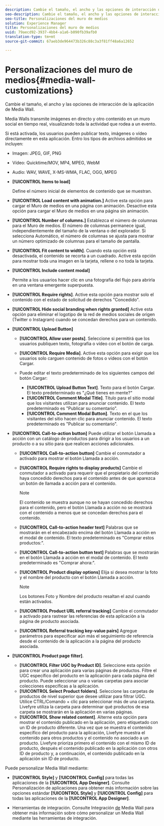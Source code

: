 ```yaml
---
description: Cambie el tamaño, el ancho y las opciones de interacción de la aplicación de Media Wall.
seo-description: Cambie el tamaño, el ancho y las opciones de interacción de la aplicación de Media Wall.
seo-title: Personalizaciones del muro de medios
solution: Experience Manager
title: Personalizaciones del muro de medios
uuid: 79aecd92-3937-4bb4-a1a6-b090fb39afb0
translation-type: tm+mt
source-git-commit: 67aeb3de964473b326c88c3a3f81ff48a6a12652

---
```



# Personalizaciones del muro de medios{#media-wall-customizations}

Cambie el tamaño, el ancho y las opciones de interacción de la aplicación de Media Wall.



Media Walls transmite imágenes en directo y otro contenido en un muro social en tiempo real, visualizando toda la actividad que rodea a un evento.

Si está activada, los usuarios pueden publicar texto, imágenes o vídeo directamente en esta aplicación. Entro los tipos de archivos admitidos se incluyen:

* Imagen: JPEG, GIF, PNG
* Vídeo: Quicktime/MOV, MP4, MPEG, WebM
* Audio: WAV, WAVE, X-MS-WMA, FLAC, OGG, MPEG

* **[!UICONTROL Items to load]**

   Define el número inicial de elementos de contenido que se muestran.

* **[!UICONTROL Load content with animation.]** Active esta opción para cargar el Muro de medios en una página con animación. Desactive esta opción para cargar el Muro de medios en una página sin animación.
* **[!UICONTROL Number of columns.]** Establezca el número de columnas para el Muro de medios. El número de columnas permanece igual, independientemente del tamaño de la ventana o del explorador. Si selecciona Automático, el número de columnas se ajusta para mostrar un número optimizado de columnas para el tamaño de pantalla.
* **[!UICONTROL Fit content to width]**. Cuando esta opción está desactivada, el contenido se recorta a un cuadrado. Active esta opción para mostrar toda una imagen en la tarjeta, rellene o no toda la tarjeta.
* **[!UICONTROL Include content modal]**

   Permite a los usuarios hacer clic en una fotografía del flujo para abrirla en una ventana emergente superpuesta.

* **[!UICONTROL Require rights]**. Active esta opción para mostrar solo el contenido con el estado de solicitud de derechos "Concedido".
* **[!UICONTROL Hide social branding when rights granted]** Active esta opción para eliminar el logotipo de la red de medios sociales de origen (Twitter o Instagram) cuando se concedan derechos para un contenido.

* **[!UICONTROL Upload Button]**

   * **[!UICONTROL Allow user posts]**. Seleccione si permitirá que los usuarios publiquen texto, fotografía o vídeo con el botón de carga.
   * **[!UICONTROL Require Media]**. Active esta opción para exigir que los usuarios solo carguen contenido de fotos o vídeos con el botón Cargar.
   * Puede editar el texto predeterminado de los siguientes campos del botón Cargar:

      * **[!UICONTROL Upload Button Text]**. Texto para el botón Cargar. El texto predeterminado es "¿Qué tienes en mente?"
      * **[!UICONTROL Comment Modal Title]**. Título para el sitio modal que los visitantes utilizan para anunciar contenido. El texto predeterminado es "Publicar su comentario".
      * **[!UICONTROL Comment Modal Button]**. Texto en el que los visitantes del sitio hacen clic para anunciar contenido. El texto predeterminado es "Publicar su comentario".

* **[!UICONTROL Call-to-action button]** Puede utilizar el botón Llamada a acción con un catálogo de productos para dirigir a los usuarios a un producto o a su sitio para que realicen acciones adicionales.

   * **[!UICONTROL Call-to-action button]** Cambie el conmutador a activado para mostrar el botón Llamada a acción.
   * **[!UICONTROL Require rights to display products]** Cambie el conmutador a activado para requerir que el propietario del contenido haya concedido derechos para el contenido antes de que aparezca un botón de llamada a acción para el contenido.

      >[!NOTE]
      >
      >El contenido se muestra aunque no se hayan concedido derechos para el contenido, pero el botón Llamada a acción no se mostrará con el contenido a menos que se concedan derechos para el contenido.

   * **[!UICONTROL Call-to-action header text]** Palabras que se mostrarán en el encabezado encima del botón Llamada a acción en el modal de contenido. El texto predeterminado es "Comprar estos productos:".
   * **[!UICONTROL Call-to-action button text]** Palabras que se mostrarán en el botón Llamada a acción en el modal de contenido. El texto predeterminado es "Comprar ahora:".
   * **[!UICONTROL Product display options]** Elija si desea mostrar la foto y el nombre del producto con el botón Llamada a acción.

      >[!NOTE]
      >
      >Los botones Foto y Nombre del producto resaltan el azul cuando están activados.

   * **[!UICONTROL Product URL referral tracking]** Cambie el conmutador a activado para rastrear las referencias de esta aplicación a la página de producto asociada.
   * **[!UICONTROL Referral tracking key-value pairs]** Agregue parámetros para especificar aún más el seguimiento de referencia desde el contenido de la aplicación a la página del producto asociada.

* **[!UICONTROL Product page filter]**.
   * **[!UICONTROL Filter UGC by Product ID]**. Seleccione esta opción para crear una aplicación para varias páginas de productos. Filtre el UGC específico del producto en la aplicación para cada página del producto. Puede seleccionar una o varias carpetas para asociar colecciones específicas a la aplicación.
   * **[!UICONTROL Select Product folders]**. Seleccione las carpetas de productos de nivel superior que desee utilizar para filtrar UGC. Utilice CTRL/Comando + clic para seleccionar más de una carpeta. Livefyre utiliza la carpeta para determinar qué productos de esa carpeta se mostrarán en la aplicación en varias páginas.
   * **[!UICONTROL Show related content]**. Alterne esta opción para mostrar el contenido publicado en la aplicación, pero etiquetado con un ID de producto diferente. Una vez que se muestra el contenido específico del producto para la aplicación, Livefyre muestra el contenido para otros productos y el contenido no asociado a un producto. Livefyre prioriza primero el contenido con el mismo ID de producto, después el contenido publicado en la aplicación con otros ID de producto y, a continuación, el contenido publicado en la aplicación sin ID de producto.

Puede personalizar Media Wall mediante:

* **[!UICONTROL Style]** y **[!UICONTROL Config]** para todas las aplicaciones de la **[!UICONTROL App Designer]**. Consulte Personalización de aplicaciones para obtener más información sobre las opciones estándar **[!UICONTROL Style]** y **[!UICONTROL Config]** para todas las aplicaciones de la **[!UICONTROL App Designer]**.

* Herramientas de integración. Consulte Integración [de](/help/implementation/c-app-integrations/c-media-wall-integration.md) Media Wall para obtener más información sobre cómo personalizar un Media Wall mediante las herramientas de integración.

